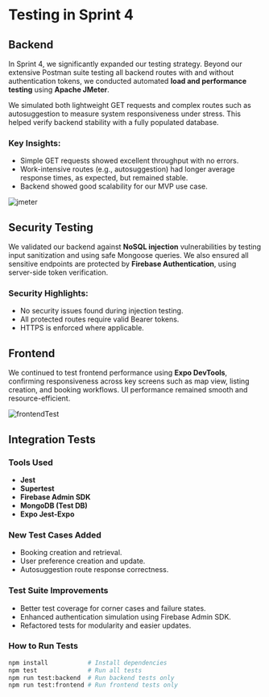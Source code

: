 # Testing in Sprint 4

## Backend
In Sprint 4, we significantly expanded our testing strategy. Beyond our extensive Postman suite testing all backend routes with and without authentication tokens, we conducted automated **load and performance testing** using **Apache JMeter**.

We simulated both lightweight GET requests and complex routes such as autosuggestion to measure system responsiveness under stress. This helped verify backend stability with a fully populated database.

### Key Insights:
- Simple GET requests showed excellent throughput with no errors.
- Work-intensive routes (e.g., autosuggestion) had longer average response times, as expected, but remained stable.
- Backend showed good scalability for our MVP use case.

![jmeter](https://github.com/user-attachments/assets/fcce4c28-120d-4405-bf81-6e69114986ea)

## Security Testing
We validated our backend against **NoSQL injection** vulnerabilities by testing input sanitization and using safe Mongoose queries. We also ensured all sensitive endpoints are protected by **Firebase Authentication**, using server-side token verification.

### Security Highlights:
- No security issues found during injection testing.
- All protected routes require valid Bearer tokens.
- HTTPS is enforced where applicable.

## Frontend
We continued to test frontend performance using **Expo DevTools**, confirming responsiveness across key screens such as map view, listing creation, and booking workflows. UI performance remained smooth and resource-efficient.

![frontendTest](https://github.com/user-attachments/assets/84b3dac6-403d-49a7-9bec-58461bf21287)

## Integration Tests

### Tools Used
- **Jest**
- **Supertest**
- **Firebase Admin SDK**
- **MongoDB (Test DB)**
- **Expo Jest-Expo**

### New Test Cases Added
- Booking creation and retrieval.
- User preference creation and update.
- Autosuggestion route response correctness.

### Test Suite Improvements
- Better test coverage for corner cases and failure states.
- Enhanced authentication simulation using Firebase Admin SDK.
- Refactored tests for modularity and easier updates.

### How to Run Tests
```bash
npm install           # Install dependencies
npm test              # Run all tests
npm run test:backend  # Run backend tests only
npm run test:frontend # Run frontend tests only